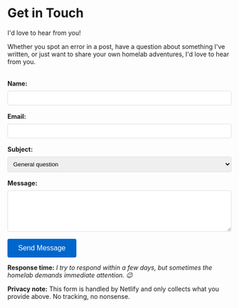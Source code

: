 # Get in Touch

I'd love to hear from you!

Whether you spot an error in a post, have a question about something I've written, or just want to share your own homelab adventures, I'd love to hear from you.

<form name="contact" method="POST" data-netlify="true" style="max-width: 600px; margin-top: 2rem;">
  <div style="margin-bottom: 1rem;">
    <label for="name" style="display: block; margin-bottom: 0.5rem; font-weight: bold;">Name:</label>
    <input type="text" id="name" name="name" required style="width: 100%; padding: 0.5rem; border: 1px solid #ddd; border-radius: 4px;">
  </div>
  <div style="margin-bottom: 1rem;">
    <label for="email" style="display: block; margin-bottom: 0.5rem; font-weight: bold;">Email:</label>
    <input type="email" id="email" name="email" required style="width: 100%; padding: 0.5rem; border: 1px solid #ddd; border-radius: 4px;">
  </div>
  <div style="margin-bottom: 1rem;">
    <label for="subject" style="display: block; margin-bottom: 0.5rem; font-weight: bold;">Subject:</label>
    <select id="subject" name="subject" style="width: 100%; padding: 0.5rem; border: 1px solid #ddd; border-radius: 4px;">
      <option value="general">General question</option>
      <option value="error">Found an error</option>
      <option value="suggestion">Have a suggestion</option>
      <option value="homelab">Homelab discussion</option>
      <option value="infrastructure">Infrastructure/Ansible chat</option>
    </select>
  </div>
  <div style="margin-bottom: 1rem;">
    <label for="message" style="display: block; margin-bottom: 0.5rem; font-weight: bold;">Message:</label>
    <textarea id="message" name="message" rows="5" required style="width: 100%; padding: 0.5rem; border: 1px solid #ddd; border-radius: 4px; resize: vertical;"></textarea>
  </div>
  <!-- Netlify bot protection -->
  <div style="display: none;">
    <input name="bot-field" />
  </div>
  <button type="submit" style="background: #0066cc; color: white; padding: 0.75rem 1.5rem; border: none; border-radius: 4px; cursor: pointer; font-size: 1rem;">
    Send Message
  </button>
</form>


__Response time:__ *I try to respond within a few days, but sometimes the homelab demands immediate attention. 😉*

__Privacy note:__ This form is handled by Netlify and only collects what you provide above. No tracking, no nonsense.
